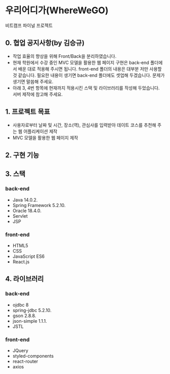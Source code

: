 # 우리어디가(WhereWeGO)

비트캠프 파이널 프로젝트

## 0. 협업 공지사항(by 김승규)

- 작업 효율의 향상을 위해 Front/Back을 분리하였습니다.
- 현재 학원에서 수강 중인 MVC 모델을 활용한 웹 페이지 구현은 back-end 폴더에서 배운 대로 적용해 주시면 됩니다. front-end 폴더의 내용은 대부분 저만 사용할 것 같습니다. 필요한 내용이 생기면 back-end 폴더에도 셋업해 두겠습니다. 문제가 생기면 말씀해 주세요.
- 아래 3, 4번 항목에 현재까지 적용시킨 스택 및 라이브러리를 작성해 두었습니다. 서버 제작에 참고해 주세요.

## 1. 프로젝트 목표

- 사용자로부터 날짜 및 시간, 장소(역), 관심사를 입력받아 데이트 코스를 추천해 주는 웹 어플리케이션 제작
- MVC 모델을 활용한 웹 페이지 제작

## 2. 구현 기능

## 3. 스택

### back-end

- Java 14.0.2.
- Spring Framework 5.2.10.
- Oracle 18.4.0.
- Servlet
- JSP

### front-end

- HTML5
- CSS
- JavaScript ES6
- React.js

## 4. 라이브러리

### back-end

- ojdbc 8
- spring-jdbc 5.2.10.
- gson 2.8.8.
- json-simple 1.1.1.
- JSTL

### front-end

- JQuery
- styled-components
- react-router
- axios
